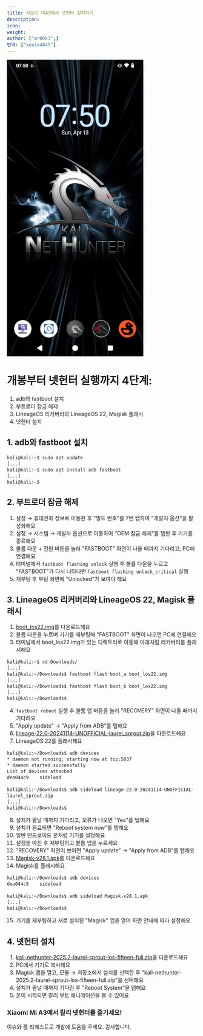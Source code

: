 ```yaml
---
title: 샤오미 미A3에서 넷헌터 설치하기
description:
icon:
weight:
author: ["mr00k3",]
번역: ["xenix4845"]
---
```


![](xiaomi_mi_a3.png)

# 개봉부터 넷헌터 실행까지 4단계:
1. adb와 fastboot 설치
2. 부트로더 잠금 해제
3. LineageOS 리커버리와 LineageOS 22, Magisk 플래시
4. 넷헌터 설치

## 1. adb와 fastboot 설치

```console
kali@kali:~$ sudo apt update
[...]
kali@kali:~$ sudo apt install adb fastboot
[...]
kali@kali:~$
```

## 2. 부트로더 잠금 해제

1. 설정 → 휴대전화 정보로 이동한 후 "빌드 번호"를 7번 탭하여 "개발자 옵션"을 활성화해요
2. 설정 → 시스템 → 개발자 옵션으로 이동하여 "OEM 잠금 해제"를 탭한 후 기기를 종료해요
3. 볼륨 다운 + 전원 버튼을 눌러 "FASTBOOT" 화면이 나올 때까지 기다리고, PC에 연결해요
4. 터미널에서 `fastboot flashing unlock` 실행 후 볼륨 다운을 누르고 "FASTBOOT"가 다시 나타나면 `fastboot flashing unlock_critical` 실행
5. 재부팅 후 부팅 화면에 "Unlocked"가 보여야 해요

## 3. LineageOS 리커버리와 LineageOS 22, Magisk 플래시

1. [boot_los22.img](https://thebiggestboi.skyblueborb.workers.dev/0:/boot_los22.img)를 다운로드해요
2. 볼륨 다운을 누르며 기기를 재부팅해 "FASTBOOT" 화면이 나오면 PC에 연결해요
3. 터미널에서 boot_los22.img가 있는 디렉토리로 이동해 아래처럼 리커버리를 플래시해요
```console
kali@kali:~$ cd Downloads/
[...]
kali@kali:~/Downloads$ fastboot flash boot_a boot_los22.img
[...]
kali@kali:~/Downloads$ fastboot flash boot_b boot_los22.img
[...]
kali@kali:~/Downloads$
```
4. `fastboot reboot` 실행 후 볼륨 업 버튼을 눌러 "RECOVERY" 화면이 나올 때까지 기다려요
5. "Apply update" → "Apply from ADB"를 탭해요
6. [lineage-22.0-20241114-UNOFFICIAL-laurel_sprout.zip](https://thebiggestboi.skyblueborb.workers.dev/0:/lineage-22.0-20241114-UNOFFICIAL-laurel_sprout.zip)을 다운로드해요
7. LineageOS 22를 플래시해요
```console
kali@kali:~/Downloads$ adb devices
* daemon not running; starting now at tcp:5037
* daemon started successfully
List of devices attached
dea044c9    sideload

kali@kali:~/Downloads$ adb sideload lineage-22.0-20241114-UNOFFICIAL-laurel_sprout.zip
[...]
kali@kali:~/Downloads$
```
8. 설치가 끝날 때까지 기다리고, 오류가 나오면 "Yes"를 탭해요
9. 설치가 완료되면 "Reboot system now"를 탭해요
10. 일반 안드로이드 폰처럼 기기를 설정해요
11. 설정을 마친 후 재부팅하고 볼륨 업을 누르세요
12. "RECOVERY" 화면이 보이면 "Apply update" → "Apply from ADB"를 탭해요
13. [Magisk-v28.1.apk](https://github.com/topjohnwu/Magisk/releases/download/v28.1/Magisk-v28.1.apk)를 다운로드해요
14. Magisk를 플래시해요
```console
kali@kali:~/Downloads$ adb devices
dea044c9    sideload

kali@kali:~/Downloads$ adb sideload Magisk-v28.1.apk
[...]
kali@kali:~/Downloads$
```
15. 기기를 재부팅하고 새로 설치된 "Magisk" 앱을 열어 화면 안내에 따라 설정해요

## 4. 넷헌터 설치

1. [kali-nethunter-2025.2-laurel-sprout-los-fifteen-full.zip](https://kali.download/nethunter-images/kali-2025.2/kali-nethunter-2025.2-laurel-sprout-los-fifteen-full.zip)을 다운로드해요
2. PC에서 기기로 복사해요
3. Magisk 앱을 열고, 모듈 → 저장소에서 설치를 선택한 후 "kali-nethunter-2025.2-laurel-sprout-los-fifteen-full.zip"을 선택해요
4. 설치가 끝날 때까지 기다린 후 "Reboot System"을 탭해요
5. 폰이 시작되면 칼리 부트 애니메이션을 볼 수 있어요

### Xiaomi Mi A3에서 칼리 넷헌터를 즐기세요!

이슈와 풀 리퀘스트로 개발에 도움을 주세요. 감사합니다.
